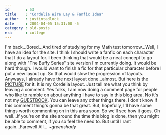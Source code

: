 ```yaml
---
id       : 53
title    : "Cordelia Wire Lay & Fanfic Idea"
author   : justintadlock
date     : 2004-04-05 15:31:00 -5
category : old-posts
era      : college
---
```


I'm back...Bored...And tired of studying for my Math test tomorrow...Well, I have an idea for the site.  I think I should write a fanfic on each character that I do a layout for.  I been thinking that would be a neat concept to go along with "The Buffy Series" site version I'm currently doing.  It would be hard though.  I would want to finish a fic for that particular character before I put a new layout up.  So that would slow the progression of layouts.  Anyways, I already have the next layout done...almost.  But here is the <a title="Cordelia Wire Lay" href="/wordpress/wp-content/uploads/2007/01/cordelia_wire_lay.jpg" rel="external"> PICTURE</a> for it.  It is my Cordelia layout.  Just tell me what you think by leaving a comment.  Yes folks, I am now doing a comment page for people who like to ramble on about anything I have to say in this blog area.  No it's not my <a href="/guestbook" title="Guestbook"> GUESTBOOK</a>.  You can leave any other things there.  I don't know if this comment thing's gonna be that great.  But, hopefully, I'll have some things worth commenting on in this area soon.  So we'll see how it goes.  Oh well...If you're on the site around the time this blog is done, then you might be able to comment, if you so feel the need to.  But until I rant again...Farewell All... <em> ~greenshady</em>
